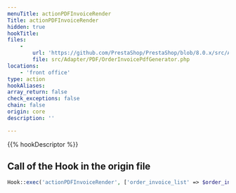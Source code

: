 ```yaml
---
menuTitle: actionPDFInvoiceRender
Title: actionPDFInvoiceRender
hidden: true
hookTitle: 
files:
    -
        url: 'https://github.com/PrestaShop/PrestaShop/blob/8.0.x/src/Adapter/PDF/OrderInvoicePdfGenerator.php'
        file: src/Adapter/PDF/OrderInvoicePdfGenerator.php
locations:
    - 'front office'
type: action
hookAliases: 
array_return: false
check_exceptions: false
chain: false
origin: core
description: ''

---
```


{{% hookDescriptor %}}

## Call of the Hook in the origin file

```php
Hook::exec('actionPDFInvoiceRender', ['order_invoice_list' => $order_invoice_list])
```
